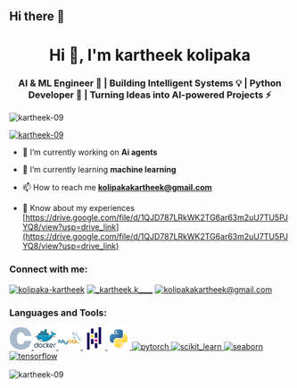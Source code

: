 ## Hi there 👋
<h1 align="center">Hi 👋, I'm kartheek kolipaka</h1>
<h3 align="center">AI & ML Engineer 🚀 | Building Intelligent Systems 💡 | Python Developer 🐍 | Turning Ideas into AI-powered Projects ⚡</h3>

<p align="left"> <img src="https://komarev.com/ghpvc/?username=kartheek-09&label=Profile%20views&color=0e75b6&style=flat" alt="kartheek-09" /> </p>

<p align="left"> <a href="https://github.com/ryo-ma/github-profile-trophy"><img src="https://github-profile-trophy.vercel.app/?username=kartheek-09" alt="kartheek-09" /></a> </p>

- 🔭 I’m currently working on **Ai agents**

- 🌱 I’m currently learning **machine learning**

- 📫 How to reach me **kolipakakartheek@gmail.com**

- 📄 Know about my experiences [https://drive.google.com/file/d/1QJD787LRkWK2TG6ar63m2uU7TU5PJYQ8/view?usp=drive_link](https://drive.google.com/file/d/1QJD787LRkWK2TG6ar63m2uU7TU5PJYQ8/view?usp=drive_link)

<h3 align="left">Connect with me:</h3>
<p align="left">
<a href="https://linkedin.com/in/kolipaka-kartheek" target="blank"><img align="center" src="https://raw.githubusercontent.com/rahuldkjain/github-profile-readme-generator/master/src/images/icons/Social/linked-in-alt.svg" alt="kolipaka-kartheek" height="30" width="40" /></a>
<a href="https://instagram.com/_kartheek.k____" target="blank"><img align="center" src="https://raw.githubusercontent.com/rahuldkjain/github-profile-readme-generator/master/src/images/icons/Social/instagram.svg" alt="_kartheek.k____" height="30" width="40" /></a>
<a href="https://medium.com/kolipakakartheek@gmail.com" target="blank"><img align="center" src="https://raw.githubusercontent.com/rahuldkjain/github-profile-readme-generator/master/src/images/icons/Social/medium.svg" alt="kolipakakartheek@gmail.com" height="30" width="40" /></a>
</p>

<h3 align="left">Languages and Tools:</h3>
<p align="left"> <a href="https://www.cprogramming.com/" target="_blank" rel="noreferrer"> <img src="https://raw.githubusercontent.com/devicons/devicon/master/icons/c/c-original.svg" alt="c" width="40" height="40"/> </a> <a href="https://www.docker.com/" target="_blank" rel="noreferrer"> <img src="https://raw.githubusercontent.com/devicons/devicon/master/icons/docker/docker-original-wordmark.svg" alt="docker" width="40" height="40"/> </a> <a href="https://www.mysql.com/" target="_blank" rel="noreferrer"> <img src="https://raw.githubusercontent.com/devicons/devicon/master/icons/mysql/mysql-original-wordmark.svg" alt="mysql" width="40" height="40"/> </a> <a href="https://pandas.pydata.org/" target="_blank" rel="noreferrer"> <img src="https://raw.githubusercontent.com/devicons/devicon/2ae2a900d2f041da66e950e4d48052658d850630/icons/pandas/pandas-original.svg" alt="pandas" width="40" height="40"/> </a> <a href="https://www.python.org" target="_blank" rel="noreferrer"> <img src="https://raw.githubusercontent.com/devicons/devicon/master/icons/python/python-original.svg" alt="python" width="40" height="40"/> </a> <a href="https://pytorch.org/" target="_blank" rel="noreferrer"> <img src="https://www.vectorlogo.zone/logos/pytorch/pytorch-icon.svg" alt="pytorch" width="40" height="40"/> </a> <a href="https://scikit-learn.org/" target="_blank" rel="noreferrer"> <img src="https://upload.wikimedia.org/wikipedia/commons/0/05/Scikit_learn_logo_small.svg" alt="scikit_learn" width="40" height="40"/> </a> <a href="https://seaborn.pydata.org/" target="_blank" rel="noreferrer"> <img src="https://seaborn.pydata.org/_images/logo-mark-lightbg.svg" alt="seaborn" width="40" height="40"/> </a> <a href="https://www.tensorflow.org" target="_blank" rel="noreferrer"> <img src="https://www.vectorlogo.zone/logos/tensorflow/tensorflow-icon.svg" alt="tensorflow" width="40" height="40"/> </a> </p>

<p><img align="center" src="https://github-readme-stats.vercel.app/api/top-langs?username=kartheek-09&show_icons=true&locale=en&layout=compact" alt="kartheek-09" /></p>
